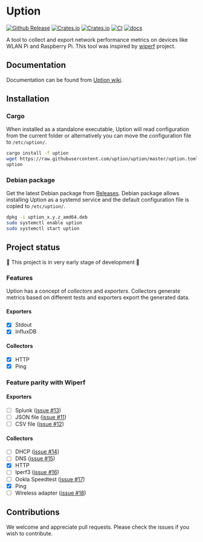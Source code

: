 # Uption

[![Github Release](https://img.shields.io/github/v/release/uption/uption?include_prereleases)](https://github.com/uption/uption/releases)
[![Crates.io](https://img.shields.io/crates/v/uption)](https://crates.io/crates/uption)
[![Crates.io](https://img.shields.io/crates/l/uption)](./LICENSE)
[![CI](https://github.com/uption/uption/workflows/CI/badge.svg)](https://github.com/uption/uption/actions?query=workflow%3ACI)
[![docs](https://img.shields.io/badge/docs-Uption%20wiki-blue)](https://github.com/uption/uption/wiki)

A tool to collect and export network performance metrics on devices like WLAN Pi and Raspberry Pi.
This tool was inspired by [wiperf](https://github.com/wifinigel/wiperf) project.

## Documentation

Documentation can be found from [Uption wiki](https://github.com/uption/uption/wiki).

## Installation

### Cargo

When installed as a standalone executable, Uption will read configuration from the current folder or
alternatively you can move the configuration file to `/etc/uption/`.

```sh
cargo install -f uption
wget https://raw.githubusercontent.com/uption/uption/master/uption.toml
uption
```

### Debian package

Get the latest Debian package from [Releases](https://github.com/uption/uption/releases). Debian
package allows installing Uption as a systemd service and the default configuration file is copied
to `/etc/uption/`.

```sh
dpkg -i uption_x.y.z_amd64.deb
sudo systemctl enable uption
sudo systemctl start uption
```

## Project status

🚧 This project is in very early stage of development 🚧

### Features

Uption has a concept of _collectors_ and _exporters_. Collectors generate metrics based on different tests and exporters export the generated data.

#### Exporters

- [x] Stdout
- [x] InfluxDB

#### Collectors

- [x] HTTP
- [x] Ping

### Feature parity with Wiperf

#### Exporters

- [ ] Splunk ([issue #13](https://github.com/uption/uption/issues/13))
- [ ] JSON file ([issue #11](https://github.com/uption/uption/issues/11))
- [ ] CSV file ([issue #12](https://github.com/uption/uption/issues/12))

#### Collectors

- [ ] DHCP ([issue #14](https://github.com/uption/uption/issues/14))
- [ ] DNS ([issue #15](https://github.com/uption/uption/issues/15))
- [x] HTTP
- [ ] Iperf3 ([issue #16](https://github.com/uption/uption/issues/16))
- [ ] Ookla Speedtest ([issue #17](https://github.com/uption/uption/issues/17))
- [x] Ping
- [ ] Wireless adapter ([issue #18](https://github.com/uption/uption/issues/18))

## Contributions

We welcome and appreciate pull requests. Please check the issues if you wish to contribute.
